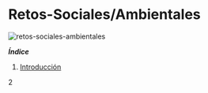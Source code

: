 # Retos-Sociales/Ambientales

![retos-sociales-ambientales](https://datos.gob.es/sites/default/files/styles/image_json_ld/public/blog/image/retos_medio_ambiente_open_data_0.jpg)

_**Índice**_

1. [Introducción](Introducción.md)
   
2
